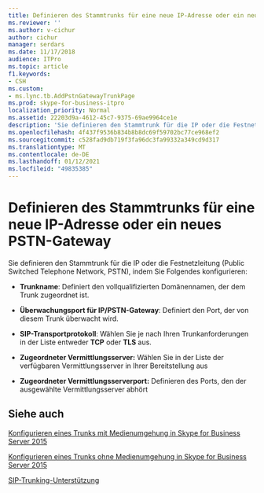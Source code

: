 ```yaml
---
title: Definieren des Stammtrunks für eine neue IP-Adresse oder ein neues PSTN-Gateway
ms.reviewer: ''
ms.author: v-cichur
author: cichur
manager: serdars
ms.date: 11/17/2018
audience: ITPro
ms.topic: article
f1.keywords:
- CSH
ms.custom:
- ms.lync.tb.AddPstnGatewayTrunkPage
ms.prod: skype-for-business-itpro
localization_priority: Normal
ms.assetid: 22203d9a-4612-45c7-9375-69ae9964ce1e
description: 'Sie definieren den Stammtrunk für die IP oder die Festnetzleitung (Public Switched Telephone Network, PSTN), indem Sie Folgendes konfigurieren:'
ms.openlocfilehash: 4f437f9536b834b8b8dc69f59702bc77ce968ef2
ms.sourcegitcommit: c528fad9db719f3fa96dc3fa99332a349cd9d317
ms.translationtype: MT
ms.contentlocale: de-DE
ms.lasthandoff: 01/12/2021
ms.locfileid: "49835385"
---
```

# <a name="define-the-root-trunk-for-a-new-ip-or-pstn-gateway"></a>Definieren des Stammtrunks für eine neue IP-Adresse oder ein neues PSTN-Gateway

Sie definieren den Stammtrunk für die IP oder die Festnetzleitung (Public Switched Telephone Network, PSTN), indem Sie Folgendes konfigurieren:

- **Trunkname**: Definiert den vollqualifizierten Domänennamen, der dem Trunk zugeordnet ist.

- **Überwachungsport für IP/PSTN-Gateway**: Definiert den Port, der von diesem Trunk überwacht wird.

- **SIP-Transportprotokoll**: Wählen Sie je nach Ihren Trunkanforderungen in der Liste entweder **TCP** oder **TLS** aus.

- **Zugeordneter Vermittlungsserver:** Wählen Sie in der Liste der verfügbaren Vermittlungsserver in Ihrer Bereitstellung aus

- **Zugeordneter Vermittlungsserverport:** Definieren des Ports, den der ausgewählte Vermittlungsserver abhört

## <a name="see-also"></a>Siehe auch

[Konfigurieren eines Trunks mit Medienumgehung in Skype for Business Server 2015](../../deploy/deploy-enterprise-voice/configure-trunk-with-media-bypass.md)

[Konfigurieren eines Trunks ohne Medienumgehung in Skype for Business Server 2015](../../deploy/deploy-enterprise-voice/configure-trunk-without-media-bypass.md)

[SIP-Trunking-Unterstützung](https://technet.microsoft.com/library/e3042831-e8d8-4ea2-baa2-1a697401ffa0.aspx)
